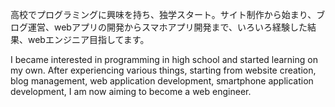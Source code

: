 高校でプログラミングに興味を持ち、独学スタート。サイト制作から始まり、ブログ運営、webアプリの開発からスマホアプリ開発まで、いろいろ経験した結果、webエンジニア目指してます。

I became interested in programming in high school and started learning on my own. After experiencing various things, starting from website creation, blog management, web application development, smartphone application development, I am now aiming to become a web engineer.

